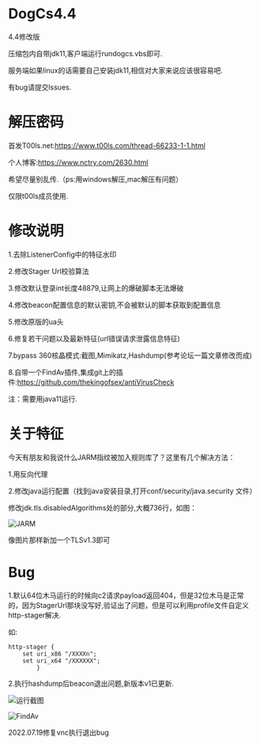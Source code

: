 # DogCs4.4
4.4修改版

压缩包内自带jdk11,客户端运行rundogcs.vbs即可.

服务端如果linux的话需要自己安装jdk11,相信对大家来说应该很容易吧.

有bug请提交lssues.
# 解压密码

首发T00ls.net:https://www.t00ls.com/thread-66233-1-1.html

个人博客:https://www.nctry.com/2630.html

希望尽量别乱传.（ps:用windows解压,mac解压有问题）

仅限t00ls成员使用.
# 修改说明

1.去除ListenerConfig中的特征水印

2.修改Stager Url校验算法

3.修改默认登录int长度48879,让网上的爆破脚本无法爆破

4.修改beacon配置信息的默认密钥,不会被默认的脚本获取到配置信息

5.修改原版的ua头

6.修复若干问题以及最新特征(url错误请求泄露信息特征)

7.bypass 360核晶模式:截图,Mimikatz,Hashdump(参考论坛一篇文章修改而成)

8.自带一个FindAv插件,集成git上的插件:https://github.com/thekingofsex/antiVirusCheck

注：需要用java11运行.
# 关于特征

今天有朋友和我说什么JARM指纹被加入规则库了？这里有几个解决方法：

1.用反向代理

2.修改java运行配置（找到java安装目录,打开conf/security/java.security 文件）

修改jdk.tls.disabledAlgorithms处的部分,大概736行，如图：

![JARM](https://github.com/TryHello/DogCs4.4/blob/main/jarm.png "JARM")

像图片那样新加一个TLSv1.3即可

# Bug

1.默认64位木马运行的时候向c2请求payload返回404，但是32位木马是正常的，因为StagerUrl那块没写好,验证出了问题，但是可以利用profile文件自定义http-stager解决.

如:
```
http-stager {
    set uri_x86 "/XXXXn";
    set uri_x64 "/XXXXXX";
        }
```
2.执行hashdump后beacon退出问题,新版本v1已更新.

![运行截图](https://github.com/TryHello/DogCs4.4/blob/main/1.png "运行截图")


![FindAv](https://github.com/TryHello/DogCs4.4/blob/main/FindAv.png "FindAv")


2022.07.19修复vnc执行退出bug
